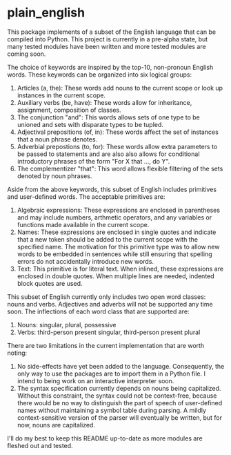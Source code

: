 # plain_english
This package implements of a subset of the English language that can be compiled into Python. This project is currently in a pre-alpha state, but many tested modules have been written and more tested modules are coming soon.

The choice of keywords are inspired by the top-10, non-pronoun English words. These keywords can be organized into six logical groups:

1. Articles (a, the): These words add nouns to the current scope or look up instances in the current scope.
2. Auxiliary verbs (be, have): These words allow for inheritance, assignment, composition of classes.
3. The conjunction "and": This words allows sets of one type to be unioned and sets with disparate types to be tupled.
4. Adjectival prepositions (of, in): These words affect the set of instances that a noun phrase denotes.
5. Adverbial prepostions (to, for): These words allow extra parameters to be passed to statements and are also
                                    also allows for conditional introductory phrases of the form "For X that ..., do Y".
6. The complementizer "that": This word allows flexible filtering of the sets denoted by noun phrases.

Aside from the above keywords, this subset of English includes primitives and user-defined words. The acceptable primitives are:

1. Algebraic expressions: These expressions are enclosed in parentheses and may include numbers, arthmetic operators, and any variables or functions made available in the current scope.
2. Names: These expressions are enclosed in single quotes and indicate that a new token should be added to the current scope with the specified name. The motivation for this primitive type was to allow new words to be embedded in sentences while still ensuring that spelling errors do not accidentally introduce new words.
3. Text: This primitive is for literal text. When inlined, these expressions are enclosed in double quotes. When multiple lines are needed, indented block quotes are used.

This subset of English currently only includes two open word classes: nouns and verbs. Adjectives and adverbs will not be supported any time soon. The inflections of each word class that are supported are:

1. Nouns: singular, plural, possessive
2. Verbs: third-person present singular, third-person present plural

There are two limitations in the current implementation that are worth noting:

1. No side-effects have yet been added to the language. Consequently, the only way to use the packages are to import them in a Python file. I intend to being work on an interactive interpreter soon.
2. The syntax specification currently depends on nouns being capitalized. Without this constraint, the syntax could not be context-free, because there would be no way to distinguish the part of speech of user-defined names without maintaining a symbol table during parsing. A mildly context-sensitive version of the parser will eventually be written, but for now, nouns are capitalized.

I'll do my best to keep this README up-to-date as more modules are fleshed out and tested.
